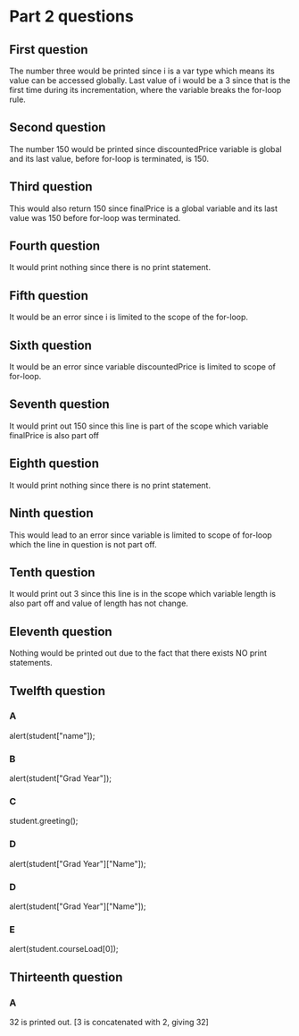 # Part 2 questions

## First question
The number three would be printed since i is a var type which means its value can be accessed globally. Last value of i would be a 3 since that is the first time during its incrementation, where the variable breaks the for-loop rule.

## Second question
The number 150 would be printed since discountedPrice variable is global and its last value, before for-loop is terminated, is 150.

## Third question
This would also return 150 since finalPrice is a global variable and its last value was 150 before for-loop was terminated.

## Fourth question
It would print nothing since there is no print statement.

## Fifth question
It would be an error since i is limited to the scope of the for-loop.

## Sixth question
It would be an error since variable discountedPrice is limited to scope of for-loop.

## Seventh question
It would print out 150 since this line is part of the scope which variable finalPrice is also part off

## Eighth question
It would print nothing since there is no print statement.

## Ninth question
This would lead to an error since variable is limited to scope of for-loop which the line in question is not part off.

## Tenth question
It would print out 3 since this line is in the scope which variable length is also part off and value of length has not change.

## Eleventh question
Nothing would be printed out due to the fact that there exists NO print statements.

## Twelfth question
### A
alert(student["name"]);

### B
alert(student["Grad Year"]);

### C
student.greeting();

### D
alert(student["Grad Year"]["Name"]);

### D
alert(student["Grad Year"]["Name"]);

### E
alert(student.courseLoad[0]);

## Thirteenth question
### A
32 is printed out. [3 is concatenated with 2, giving 32]

